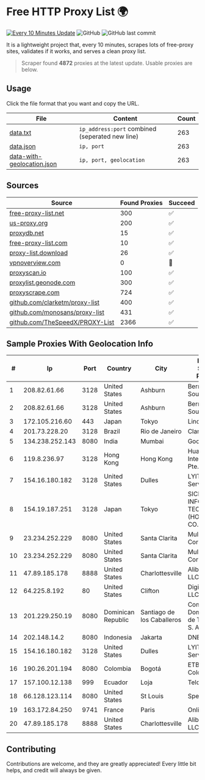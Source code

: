 
# Free HTTP Proxy List 🌍

[![Every 10 Minutes Update](https://github.com/mertguvencli/http-proxy-list/actions/workflows/main.yml/badge.svg?branch=main)](https://github.com/mertguvencli/http-proxy-list/actions/workflows/main.yml)
![GitHub](https://img.shields.io/github/license/mertguvencli/http-proxy-list)
![GitHub last commit](https://img.shields.io/github/last-commit/mertguvencli/http-proxy-list)

It is a lightweight project that, every 10 minutes, scrapes lots of free-proxy sites, validates if it works, and serves a clean proxy list.


> Scraper found **4872** proxies at the latest update. Usable proxies are below.

## Usage

Click the file format that you want and copy the URL.


|File|Content|Count|
|----|-------|-----|
|[data.txt](https://raw.githubusercontent.com/mertguvencli/http-proxy-list/main/proxy-list/data.txt)|`ip_address:port` combined (seperated new line)|263|
|[data.json](https://raw.githubusercontent.com/mertguvencli/http-proxy-list/main/proxy-list/data.json)|`ip, port`|263|
|[data-with-geolocation.json](https://raw.githubusercontent.com/mertguvencli/http-proxy-list/main/proxy-list/data-with-geolocation.json)|`ip, port, geolocation`|263|

## Sources

|Source|Found Proxies|Succeed|
|------|-------------|-------|
|[free-proxy-list.net](https://free-proxy-list.net)|300|✅|
|[us-proxy.org](https://www.us-proxy.org)|200|✅|
|[proxydb.net](http://proxydb.net)|15|✅|
|[free-proxy-list.com](https://free-proxy-list.com/?page=&port=&type%5B%5D=http&type%5B%5D=https&up_time=0&search=Search)|10|✅|
|[proxy-list.download](https://www.proxy-list.download/HTTP)|26|✅|
|[vpnoverview.com](https://vpnoverview.com/privacy/anonymous-browsing/free-proxy-servers)|0|🚫|
|[proxyscan.io](https://www.proxyscan.io)|100|✅|
|[proxylist.geonode.com](https://proxylist.geonode.com/api/proxy-list?limit=300&page=1&sort_by=lastChecked&sort_type=desc&protocols=http,https)|300|✅|
|[proxyscrape.com](https://api.proxyscrape.com/v2/?request=displayproxies&protocol=http&timeout=10000&country=all&ssl=all&anonymity=all)|724|✅|
|[github.com/clarketm/proxy-list](https://raw.githubusercontent.com/clarketm/proxy-list/master/proxy-list-raw.txt)|400|✅|
|[github.com/monosans/proxy-list](https://raw.githubusercontent.com/monosans/proxy-list/main/proxies/http.txt)|431|✅|
|[github.com/TheSpeedX/PROXY-List](https://raw.githubusercontent.com/TheSpeedX/PROXY-List/master/http.txt)|2366|✅|


## Sample Proxies With Geolocation Info

|#|Ip|Port|Country|City|Internet Service Provider|
|-|--|----|-------|----|-------------------------|
|1|208.82.61.66|3128|United States|Ashburn|Bernardi Sounds|
|2|208.82.61.66|3128|United States|Ashburn|Bernardi Sounds|
|3|172.105.216.60|443|Japan|Tokyo|Linode, LLC|
|4|201.73.228.20|3128|Brazil|Rio de Janeiro|Claro S.A|
|5|134.238.252.143|8080|India|Mumbai|Google LLC|
|6|119.8.236.97|3128|Hong Kong|Hong Kong|Huawei International Pte. Ltd.|
|7|154.16.180.182|3128|United States|Dulles|LYIT Internet Services|
|8|154.19.187.251|3128|Japan|Tokyo|SICLOUD INFORMATION TECHNOLOGY (HONGKONG) CO., LIMITED|
|9|23.234.252.229|8080|United States|Santa Clarita|Multacom Corporation|
|10|23.234.252.229|8080|United States|Santa Clarita|Multacom Corporation|
|11|47.89.185.178|8888|United States|Charlottesville|Alibaba.com LLC|
|12|64.225.8.192|80|United States|Clifton|DigitalOcean, LLC|
|13|201.229.250.19|8080|Dominican Republic|Santiago de los Caballeros|Compañía Dominicana de Teléfonos S. A.|
|14|202.148.14.2|8080|Indonesia|Jakarta|DNET-SBY|
|15|154.16.180.182|3128|United States|Dulles|LYIT Internet Services|
|16|190.26.201.194|8080|Colombia|Bogotá|ETB - Colombia|
|17|157.100.12.138|999|Ecuador|Loja|Telconet S.A|
|18|66.128.123.114|8080|United States|St Louis|Spectrum|
|19|163.172.84.250|9741|France|Paris|Online S.A.S.|
|20|47.89.185.178|8888|United States|Charlottesville|Alibaba.com LLC|



## Contributing

Contributions are welcome, and they are greatly appreciated! Every
little bit helps, and credit will always be given.

